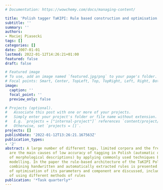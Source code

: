 ```yaml
---
# Documentation: https://wowchemy.com/docs/managing-content/

title: 'Polish tagger TaKIPI: Rule based construction and optimisation'
subtitle: ''
summary: ''
authors:
- Maciej Piasecki
tags: []
categories: []
date: 2007-01-01
lastmod: 2022-01-12T14:26:21+01:00
featured: false
draft: false

# Featured image
# To use, add an image named `featured.jpg/png` to your page's folder.
# Focal points: Smart, Center, TopLeft, Top, TopRight, Left, Right, BottomLeft, Bottom, BottomRight.
image:
  caption: ''
  focal_point: ''
  preview_only: false

# Projects (optional).
#   Associate this post with one or more of your projects.
#   Simply enter your project's folder or file name without extension.
#   E.g. `projects = ["internal-project"]` references `content/project/deep-learning/index.md`.
#   Otherwise, set `projects = []`.
projects: []
publishDate: '2022-01-12T13:26:21.167563Z'
publication_types:
- '2'
abstract: A large number of different tags, limited corpora and the free word order
  are the main causes of low accuracy of tagging in Polish (automatic disambiguation
  of morphological descriptions) by applying commonly used techniques based on stochastic
  modelling. In the paper the rule-based architecture of the TaKIPI Polish tagger
  combining handwritten and automatically extracted rules is presented. The possibilities
  of optimisation of its parameters and component are discussed, including the possibility
  of using different methods of rules
publication: '*Task quarterly*'
---
```

